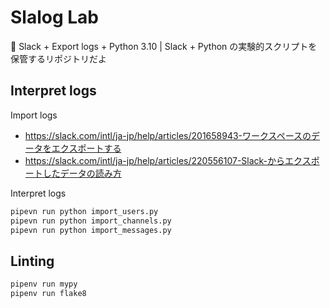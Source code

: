 Slalog Lab
===

📝 Slack + Export logs + Python 3.10 | Slack + Python の実験的スクリプトを保管するリポジトリだよ

## Interpret logs

Import logs

- https://slack.com/intl/ja-jp/help/articles/201658943-ワークスペースのデータをエクスポートする
- https://slack.com/intl/ja-jp/help/articles/220556107-Slack-からエクスポートしたデータの読み方

Interpret logs

```bash
pipevn run python import_users.py
pipevn run python import_channels.py
pipevn run python import_messages.py
```

## Linting

```bash
pipenv run mypy
pipenv run flake8
```
